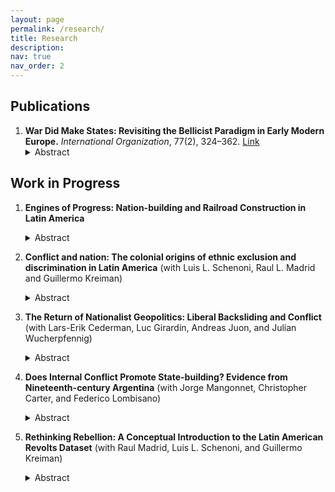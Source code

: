 ```yaml
---
layout: page
permalink: /research/
title: Research
description: 
nav: true
nav_order: 2
---
```

## Publications

1. **War Did Make States: Revisiting the Bellicist Paradigm in Early Modern Europe.** _International Organization_, 77(2), 324–362. [Link](https://doi.org/10.1017/S0020818322000352)
   <details>
   <summary>Abstract</summary>
   <br>
   Charles Tilly's classical claim that “war made states” in early modern Europe remains controversial. The “bellicist” paradigm has attracted theoretical criticism both within and beyond its original domain of applicability. While several recent studies have analyzed the internal aspects of Tilly's theory, there have been very few systematic attempts to assess its logic with regard to the territorial expansion of states. In this paper, we test this key aspect of bellicist theory directly by aligning historical data on European state borders with conflict data, focusing on the period from 1490 through 1790. Proceeding at the systemic, state, and dyadic levels, our analysis confirms that warfare did in fact play a crucial role in the territorial expansion of European states before (and beyond) the French Revolution.
   </details>

   
## Work in Progress

1. **Engines of Progress: Nation-building and Railroad Construction in Latin America**
   <details>
   <summary>Abstract</summary>
   <br>
   Where do states extend their territorial reach? In Latin America, many states have failed at establishing full control over their territories. This paper examines the origins of this uneven distribution of territorial reach by looking at one of the main state-building projects in the region: railway construction in the 19th and early 20th centuries. While the literature increasingly focuses on sub-national differences in state capacity and their political determinants, railways have only been examined at the national-level and as economic projects. Thus, we know very little about how nation-building and integrative concerns influenced the design of state reach, particularly railway construction. In this paper, I test the conventional wisdom that railroads were built to facilitate trade but propose the argument that they were also built to establish access to the core political community and "threatening" ethnic groups. These arguments are tested by constructing a novel spatial dataset of railway networks in the period of expansion (1880-1930), and linking these to spatial measures of core group presence, colonial ethnic resistance and native territorial control. The results support the argument that railways were provided in regions with core populations, while also connecting regions with pre-existing ethnic threats to the center. These findings hold after controlling for relevant trade determinants, indicating that railways often served dual aims of trade and integration. 
   </details>


2. **Conflict and nation: The colonial origins of ethnic
exclusion and discrimination in Latin America** (with Luis L. Schenoni, Raul L. Madrid and Guillermo Kreiman)
   <details>
   <summary>Abstract</summary>
   <br>
   Why do some ethnic groups gain rights through mobilization against the state, while others become targeted for doing so? We argue that whether mobilization leads to inclusion or further exclusion of peripheral ethnic groups depends on the long-term trajectory of conflict. When peripheral groups have a history of conflict with the state, they often develop an oppositional identity that core groups can frame as a threat, thereby justifying intensified targeting and exclusion. We test this argument in the context of nineteenth-century South America, where core Creole elites established new nations on a fluid sociopolitical landscape, shaping ethnic boundaries that were still malleable while facing multiple and frequent conflicts with these groups. Our findings suggest that patterns of colonial-era conflict between white and non-white groups determined whether later inter-ethnic conflicts during state and nation-building led to ethnic exclusion and targeting.
   </details>



3. **The Return of Nationalist Geopolitics: Liberal Backsliding and Conflict** (with Lars-Erik Cederman, Luc Girardin, Andreas Juon, and Julian Wucherpfennig)
   <details>
   <summary>Abstract</summary>
   <br>
   The post-Cold War decline of conflict has turned into an increase both within and between states. Many observers interpret this development as the return of geopolitics and great power competition. Shifting the focus to nationalist geopolitics, we link this violent resurgence to the exclusion of ethnic groups and their transborder kin. Using newly collected data on ethnic power relations, we explore trends in ethnic exclusion and conflict, analyze difference-in-difference models to establish a connection between these trends, and build counterfactual scenarios to assess the violent impact of ethnic nationalism since the early 2010s. Overall, our analysis confirms that liberal backsliding has contributed to increased conflict around the world, a trend shift that cannot be reduced to intensified great power competition.
   </details>



4. **Does Internal Conflict Promote State-building? Evidence from Nineteenth-century Argentina** (with Jorge Mangonnet, Christopher Carter, and Federico Lombisano)
   <details>
   <summary>Abstract</summary>
   <br>
   What is the impact of internal conflict on state building? The conventional wisdom claims that, unlike inter-state conflict, internal conflict can overwhelm and weaken the state, such as in Latin America. Yet, shifting attention to the sub-national level, recent research has shown that internal conflict can serve as an incentive to state-building, as states aim to regain control and legitimacy in areas previously affected by rebellion. This paper examines this process in 19th century Argentina, where the state gradually conquered the frontier to counter-act continuous indigenous resistance. Using novel fine-grained historical and spatial data on indigenous raids and sub-national state capacity, we examine how state-building differed across municipalities with lower and higher rates of ethnic conflict. In particular, we test the expectation that states increased their territorial presence in localities that had experienced more conflict, while under-investing in public service provision.  Additionally, we exploit a moving frontier line to compare recently “conquered” municipalities with those still retaining autonomy from the state. The findings are relevant to understand the complexity of the conflict-state capacity nexus, and shed light on the ways states built capacity in frontier regions.
   </details>



5. **Rethinking Rebellion: A Conceptual Introduction to the Latin American Revolts Dataset** (with Raul Madrid, Luis L. Schenoni, and Guillermo Kreiman)
   <details>
   <summary>Abstract</summary>
   <br>
   The literature on organized political violence has developed in silos that separately examine highly correlated and sometimes overlapping phenomena, such as coups and civil wars. In this article we argue that looking at the umbrella concept of revolt can enhance conceptual validity, and satisfy an increasing demand for cross-national datasets on rebellions broadly defined, breathing new life into old debates. As our main empirical contribution, we introduce a new, comprehensive dataset of revolts that have taken place in Latin America from 1830 to 2023. With hundreds recorded revolts, the Latin American Revolts Dataset (LARD) provides a tenfold expansion of the observations in previous cross-national datasets, geolocates these events, and codes them along twenty theoretically relevant characteristics. By identifying subtypes of rebellion, LARD also systematizes and integrates previous categories, allowing for their independent examination, and providing a framework for the reorganization of the empirical agendas on political violence in other regions.
   </details>

